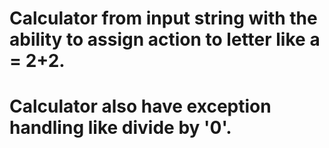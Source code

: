 # Calculator from input string with the ability to assign action to letter like a = 2+2.
# Calculator also have exception handling like divide by '0'.
